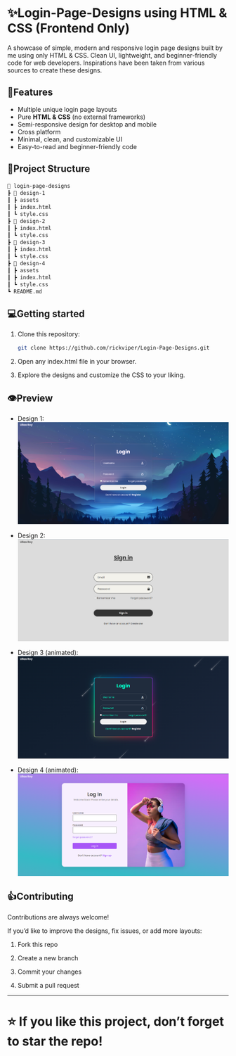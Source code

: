 
# ✨Login-Page-Designs using HTML & CSS (Frontend Only)

A showcase of simple, modern and responsive login page designs built by me using only HTML & CSS. Clean UI, lightweight, and beginner-friendly code for web developers. Inspirations have been taken from various sources to create these designs.


## 🚀Features

- Multiple unique login page layouts
- Pure **HTML & CSS** (no external frameworks) 
- Semi-responsive design for desktop and mobile 
- Cross platform
- Minimal, clean, and customizable UI
- Easy-to-read and beginner-friendly code 


## 📁Project Structure
```
📁 login-page-designs
┣ 📂 design-1
┃ ┣ assets
┃ ┣ index.html
┃ ┗ style.css
┣ 📂 design-2
┃ ┣ index.html
┃ ┗ style.css
┣ 📂 design-3
┃ ┣ index.html
┃ ┗ style.css
┣ 📂 design-4
┃ ┣ assets
┃ ┣ index.html
┃ ┗ style.css
┗ README.md
```
## 💻Getting started

1. Clone this repository:
   ```bash
   git clone https://github.com/rickviper/Login-Page-Designs.git
   ```
2. Open any index.html file in your browser.

3. Explore the designs and customize the CSS to your liking.


## 👁️Preview

- Design 1:
![image alt](https://github.com/rickviper/Login-Page-Designs/blob/main/Preview/Design1.png?raw=true)

- Design 2:
![image alt](https://github.com/rickviper/Login-Page-Designs/blob/main/Preview/Design2.png?raw=true)

- Design 3 (animated):
![image alt](https://github.com/rickviper/Login-Page-Designs/blob/main/Preview/Design3(animated).png?raw=true)

- Design 4 (animated):
![image alt](https://github.com/rickviper/Login-Page-Designs/blob/main/Preview/Design4(animated).png?raw=true)

## 👍Contributing

Contributions are always welcome!

If you’d like to improve the designs, fix issues, or add more layouts:

1. Fork this repo

2. Create a new branch

3. Commit your changes

3. Submit a pull request

---
 <h1>⭐ If you like this project, don’t forget to star the repo!</h1>



